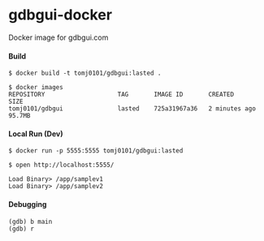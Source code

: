 # gdbgui-docker
Docker image for gdbgui.com

#### Build 
```
$ docker build -t tomj0101/gdbgui:lasted .

$ docker images
REPOSITORY                    TAG       IMAGE ID       CREATED         SIZE
tomj0101/gdbgui               lasted    725a31967a36   2 minutes ago   95.7MB

```

#### Local Run (Dev)
```
$ docker run -p 5555:5555 tomj0101/gdbgui:lasted

$ open http://localhost:5555/

Load Binary> /app/samplev1
Load Binary> /app/samplev2

```


#### Debugging
```
(gdb) b main
(gdb) r
```